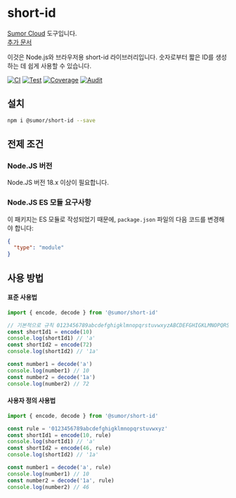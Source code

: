 # short-id

[Sumor Cloud](https://sumor.cloud) 도구입니다.  
[추가 문서](https://sumor.cloud/short-id)

이것은 Node.js와 브라우저용 short-id 라이브러리입니다.
숫자로부터 짧은 ID를 생성하는 데 쉽게 사용할 수 있습니다.

[![CI](https://github.com/sumor-cloud/short-id/actions/workflows/ci.yml/badge.svg)](https://github.com/sumor-cloud/short-id/actions/workflows/ci.yml)
[![Test](https://github.com/sumor-cloud/short-id/actions/workflows/ut.yml/badge.svg)](https://github.com/sumor-cloud/short-id/actions/workflows/ut.yml)
[![Coverage](https://github.com/sumor-cloud/short-id/actions/workflows/coverage.yml/badge.svg)](https://github.com/sumor-cloud/short-id/actions/workflows/coverage.yml)
[![Audit](https://github.com/sumor-cloud/short-id/actions/workflows/audit.yml/badge.svg)](https://github.com/sumor-cloud/short-id/actions/workflows/audit.yml)

## 설치

```bash
npm i @sumor/short-id --save
```

## 전제 조건

### Node.JS 버전

Node.JS 버전 18.x 이상이 필요합니다.

### Node.JS ES 모듈 요구사항

이 패키지는 ES 모듈로 작성되었기 때문에, `package.json` 파일의 다음 코드를 변경해야 합니다:

```json
{
  "type": "module"
}
```

## 사용 방법

#### 표준 사용법

```js
import { encode, decode } from '@sumor/short-id'

// 기본적으로 규칙 0123456789abcdefghigklmnopqrstuvwxyzABCDEFGHIGKLMNOPQRSTUVWXYZ를 사용합니다.
const shortId1 = encode(10)
console.log(shortId1) // 'a'
const shortId2 = encode(72)
console.log(shortId2) // '1a'

const number1 = decode('a')
console.log(number1) // 10
const number2 = decode('1a')
console.log(number2) // 72
```

#### 사용자 정의 사용법

```js
import { encode, decode } from '@sumor/short-id'

const rule = '0123456789abcdefghigklmnopqrstuvwxyz'
const shortId1 = encode(10, rule)
console.log(shortId1) // 'a'
const shortId2 = encode(46, rule)
console.log(shortId2) // '1a'

const number1 = decode('a', rule)
console.log(number1) // 10
const number2 = decode('1a', rule)
console.log(number2) // 46
```
